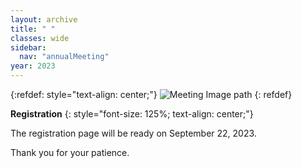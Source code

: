 ```yaml
---
layout: archive
title: " "
classes: wide
sidebar:
  nav: "annualMeeting"
year: 2023
---
```

{:refdef: style="text-align: center;"}
![Meeting Image path](/assets/images/{{page.year}}/annualMeeting.jpg)
{: refdef}



**Registration**
{: style="font-size: 125%; text-align: center;"}

The registration page will be ready on September 22, 2023. 

Thank you for your patience. 
